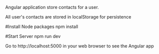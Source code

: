 Angular application store contacts for a user.

All user's contacts are stored in localStorage for persistence

#Install Node packages
npm install 

#Start Server
npm run dev 

Go to http://localhost:5000 in your web browser to see the Angular app



